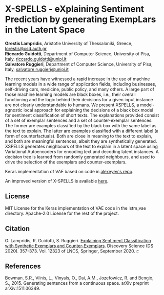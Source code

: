 # X-SPELLS - eXplaining Sentiment Prediction by generating ExempLars in the Latent Space
**Orestis Lampridis**, Aristotle University of Thessaloniki, Greece, lorestis@csd.auth.gr  
**Riccardo Guidotti**, Department of Computer Science, University of Pisa, Italy, riccardo.guidotti@unipi.it   
**Salvatore Ruggieri**, Department of Computer Science, University of Pisa, Italy, salvatore.ruggieri@unipi.it	

The recent years have witnessed a rapid increase in the use of machine learning models in a wide range of application fields, including businesses, self-driving cars, medicine, public policy, and many others. A large part of those machine learning models are black boxes, i.e., their overall functioning and the logic behind their decisions for a given input instance are not clearly understandable to humans. We present XSPELLS, a model-agnostic local approach for explaining the decisions of a black box model for sentiment classification of short texts. The explanations provided consist of a set of exemplar sentences and a set of counter-exemplar sentences. The former are examples classified by the black box with the same label as the text to explain. The latter are examples classified with a different label (a form of counterfactuals). Both are close in meaning to the text to explain, and both are meaningful sentences, albeit they are synthetically generated. XSPELLS generates neighbours of the text to explain in a latent space using Variational Autoencoders for encoding text and decoding latent instances. A decision tree is learned from randomly generated neighbours, and used to drive the selection of the exemplars and counter-exemplars.

Keras implementation of VAE based on code in [alexeyev's repo](https://github.com/alexeyev/Keras-Generating-Sentences-from-a-Continuous-Space).

An improved version of X-SPELLS is available [here](https://github.com/lstate/X-SPELLS-V2).

## License

MIT License for the Keras implementation of VAE code in the lstm_vae directory.
Apache-2.0 License for the rest of the project.

## Citation

O. Lampridis, R. Guidotti, S. Ruggieri. [Explaining Sentiment Classification with Synthetic Exemplars and Counter-Exemplars](https://doi.org/10.1007/978-3-030-61527-7_24). Discovery Science (DS 2020). 357-373. Vol. 12323 of LNCS, Springer, September 2020. <img src="https://upload.wikimedia.org/wikipedia/commons/thumb/7/77/Open_Access_logo_PLoS_transparent.svg/220px-Open_Access_logo_PLoS_transparent.svg.png" alt="Excel Sheet" width="10"/> 

## References

Bowman, S.R., Vilnis, L., Vinyals, O., Dai, A.M., Jozefowicz, R. and Bengio, S., 2015. Generating sentences from a continuous space. arXiv preprint arXiv:1511.06349.
